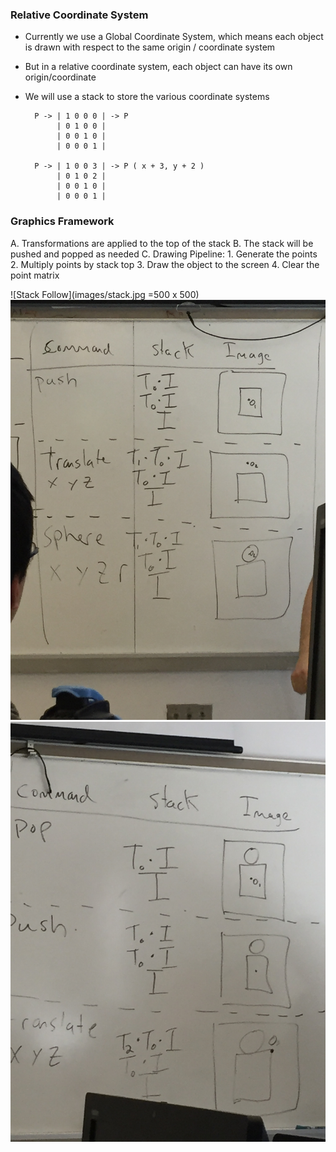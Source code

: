 ### Relative Coordinate System
- Currently we use a Global Coordinate System, which means each object is drawn with respect to the same origin / coordinate system

- But in a relative coordinate system, each object can have its own origin/coordinate
- We will use a stack to store the various coordinate systems

		P -> | 1 0 0 0 | -> P
			 | 0 1 0 0 |
		     | 0 0 1 0 |
			 | 0 0 0 1 |
	 
		P -> | 1 0 0 3 | -> P ( x + 3, y + 2 )
			 | 0 1 0 2 | 
			 | 0 0 1 0 |
			 | 0 0 0 1 |

### Graphics Framework
A. Transformations are applied to the top of the stack
B. The stack will be pushed and popped as needed
C. Drawing Pipeline: 
	1. Generate the points
	2. Multiply points by stack top
	3. Draw the object to the screen
	4. Clear the point matrix
	
![Stack Follow](images/stack.jpg =500 x 500)
![Stack Follow 2](images/stack2.jpg)
![Stack Follow 3](images/stack3.jpg)
